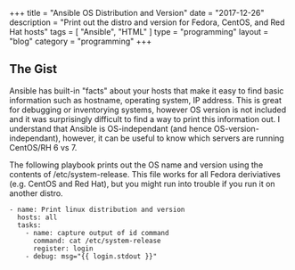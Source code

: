 +++
title = "Ansible OS Distribution and Version"
date = "2017-12-26"
description = "Print out the distro and version for Fedora, CentOS, and Red Hat hosts"
tags = [ "Ansible", "HTML" ]
type = "programming"
layout = "blog"
category = "programming"
+++

## The Gist

Ansible has built-in "facts" about your hosts that make it easy to find basic information such as hostname, operating system, IP address. This is great for debugging or inventorying systems, however OS version is not included and it was surprisingly difficult to find a way to print this information out. I understand that Ansible is OS-independant (and hence OS-version-independant), however, it can be useful to know which servers are running CentOS/RH 6 vs 7.

The following playbook prints out the OS name and version using the contents of /etc/system-release. This file works for all Fedora deriviatives (e.g. CentOS and Red Hat), but you might run into trouble if you run it on another distro.

```
- name: Print linux distribution and version
  hosts: all
  tasks:
    - name: capture output of id command
      command: cat /etc/system-release
      register: login
    - debug: msg="{{ login.stdout }}"
```